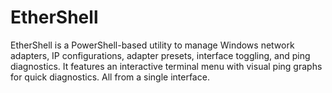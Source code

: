 # EtherShell
EtherShell is a PowerShell-based utility to manage Windows network adapters, IP configurations, adapter presets, interface toggling, and ping diagnostics. It features an interactive terminal menu with visual ping graphs for quick diagnostics. All from a single interface.
